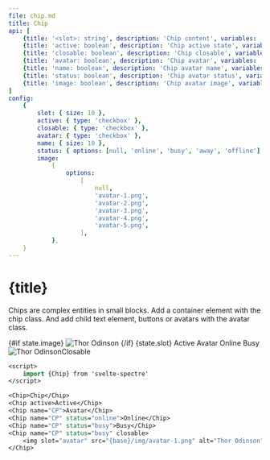 ```yaml
---
file: chip.md
title: Chip
api: [
    {title: '<slot>: string', description: 'Chip content', variables: 'any string'},
    {title: 'active: boolean', description: 'Chip active state', variables: 'true | false'},
    {title: 'closable: boolean', description: 'Chip closable', variables: 'true | false'},
    {title: 'avatar: boolean', description: 'Chip avatar', variables: 'true | false'},
    {title: 'name: boolean', description: 'Chip avatar name', variables: 'any string'},
    {title: 'status: boolean', description: 'Chip avatar status', variables: 'null | online | away | busy | offline'},
    {title: 'image: boolean', description: 'Chip avatar image', variables: 'any string url'},
]
config:
    {
        slot: { size: 10 },
        active: { type: 'checkbox' },
        closable: { type: 'checkbox' },
        avatar: { type: 'checkbox' },
        name: { size: 10 },
        status: { options: [null, 'online', 'busy', 'away', 'offline'] },
        image:
            {
                options:
                    [
                        null,
                        'avatar-1.png',
                        'avatar-2.png',
                        'avatar-3.png',
                        'avatar-4.png',
                        'avatar-5.png',
                    ],
            },
    }
---
```


<script>
    import { base } from '$app/paths';
    import {Chip} from '$lib'
    import Knobs from '../_knobs.svelte'

    let state = {
        slot: 'Chip',
        active: false,
        closable: false,
        avatar: false,
        name: 'Albert Einstein',
        status: 'online',
        image: null,
        }

        $: console.log(state.name, $$slots.avatar)
</script>

# {title}

Chips are complex entities in small blocks. Add a container element with the
chip class. And add child text element, buttons or avatars with the avatar
class.

<p>
    <Chip
        active={state.active}
        closable={state.closable}
        avatar={state.avatar}
        name={state.name}
        status={state.status}>
        <svelte:fragment slot="avatar">
            {#if state.image}
                <img src="{base}/img/{state.image}" alt="Thor Odinson" />
            {/if}
        </svelte:fragment>
        {state.slot}
    </Chip>
    <Chip active>Active</Chip>
    <Chip name="CP" avatar>Avatar</Chip>
    <Chip name="CP" status="online" avatar>Online</Chip>
    <Chip name="CP" status="busy" avatar>Busy</Chip>
    <Chip name="CP" status="busy" closable avatar>
    	<img slot="avatar" src="{base}/img/avatar-1.png" alt="Thor Odinson" />Closable
    </Chip>
<p>

<p>
    <Knobs bind:state {config}/>
</p>

```sv
<script>
    import {Chip} from 'svelte-spectre'
</script>

<Chip>Chip</Chip>
<Chip active>Active</Chip>
<Chip name="CP">Avatar</Chip>
<Chip name="CP" status="online">Online</Chip>
<Chip name="CP" status="busy">Busy</Chip>
<Chip name="CP" status="busy" closable>
    <img slot="avatar" src="{base}/img/avatar-1.png" alt="Thor Odinson" />Closable
</Chip>
```
